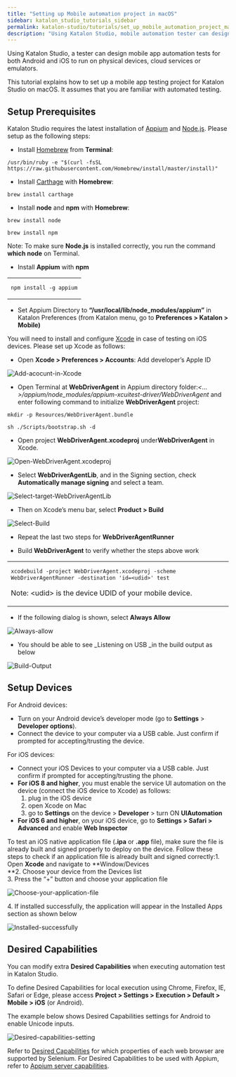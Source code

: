 ```yaml
---
title: "Setting up Mobile automation project in macOS"
sidebar: katalon_studio_tutorials_sidebar
permalink: katalon-studio/tutorials/set_up_mobile_automation_project_macos.html
description: "Using Katalon Studio, mobile automation tester can design automation test for both Android and iOS to run on physical devices, cloud services and emulators."
---
```

Using Katalon Studio, a tester can design mobile app automation tests for both Android and iOS to run on physical devices, cloud services or emulators.  
  
This tutorial explains how to set up a mobile app testing project for Katalon Studio on macOS. It assumes that you are familiar with automated testing.

Setup Prerequisites
-------------------

Katalon Studio requires the latest installation of [Appium](http://appium.io/) and [Node.js](https://nodejs.org/en/). Please setup as the following steps:

*   Install [Homebrew](http://brew.sh/) from **Terminal**:

```
/usr/bin/ruby -e "$(curl -fsSL
https://raw.githubusercontent.com/Homebrew/install/master/install)"

```

*   Install [Carthage](https://github.com/Carthage/Carthage) with **Homebrew**:

```
brew install carthage

```

*   Install **node** and **npm** with **Homebrew**:

```
brew install node
 
brew install npm

```

Note: To make sure **Node.js** is installed correctly, you run the command **which node** on Terminal.

*   Install **Appium** with **npm**

<table class=""><tbody class=""><tr class=""><td class=""><span style="font-weight: 400;" class=""><pre class=""><code class="" style="font-size: 12px !important; line-height: 15px !important; -moz-tab-size:4; -o-tab-size:4; -webkit-tab-size:4; tab-size:4;"><div class="" id="crayon-5b7e5d296ec74595099611-1"><span class="">npm </span><span class="">install</span><span class=""> </span><span class="">-</span><span class="">g</span><span class=""> </span><span class="">appium</span>
</div></code></pre></span></td></tr></tbody></table>

*   Set Appium Directory to **“/usr/local/lib/node_modules/appium”** in Katalon Preferences (from Katalon menu, go to **Preferences > Katalon > Mobile)**

You will need to install and configure [Xcode](https://developer.apple.com/xcode/) in case of testing on iOS devices. Please set up Xcode as follows:

*   Open **Xcode > Preferences > Accounts**: Add developer’s Apple ID

![Add-acocunt-in-Xcode](../../images/katalon-studio/tutorials/set_up_mobile_automation_project_macos/Add-acocunt-in-Xcode.png)

*   Open Terminal at **WebDriverAgent** in Appium directory folder:_<…>/appium/node_modules/appium-xcuitest-driver/WebDriverAgent_ and enter following command to initialize **WebDriverAgent** project:

```
mkdir -p Resources/WebDriverAgent.bundle
 
sh ./Scripts/bootstrap.sh -d

```

*   Open project **WebDriverAgent.xcodeproj** under**WebDriverAgent** in Xcode.

![Open-WebDriverAgent.xcodeproj](../../images/katalon-studio/tutorials/set_up_mobile_automation_project_macos/Open-WebDriverAgent.xcodeproj.png)

*   Select **WebDriverAgentLib**, and in the Signing section, check **Automatically manage signing** and select a team.

![Select-target-WebDriverAgentLib](../../images/katalon-studio/tutorials/set_up_mobile_automation_project_macos/Select-target-WebDriverAgentLib.png)

*   Then on Xcode’s menu bar, select **Product > Build**

![Select-Build](../../images/katalon-studio/tutorials/set_up_mobile_automation_project_macos/Select-Build.png)

*   Repeat the last two steps for **WebDriverAgentRunner**

*   Build **WebDriverAgent** to verify whether the steps above work

<table class=""><tbody class=""><tr class=""><td class=""><span style="font-weight: 400;" class=""><pre class=""><code class="" style="font-size: 12px !important; line-height: 15px !important; -moz-tab-size:4; -o-tab-size:4; -webkit-tab-size:4; tab-size:4;"><div class="" id="crayon-5b7e5d296ec7a079858129-1"><span class="">xcodebuild</span><span class=""> </span><span class="">-</span><span class="">project </span><span class="">WebDriverAgent</span><span class="">.</span><span class="">xcodeproj</span><span class=""> </span><span class="">-</span><span class="">scheme </span><span class="">WebDriverAgentRunner</span><span class=""> </span><span class="">-</span><span class="">destination</span><span class=""> </span><span class="">'id=&lt;udid&gt;'</span><span class=""> </span><span class="">test</span>
</div></code></pre></span><p class=""></p><p class=""><span style="font-weight: 400;" class="">Note: &lt;udid&gt; is the device UDID of your mobile device.</span></p></td></tr></tbody></table>

*   If the following dialog is shown, select **Always Allow**

![Always-allow](../../images/katalon-studio/tutorials/set_up_mobile_automation_project_macos/Always-allow.png)

*   You should be able to see _Listening on USB _in the build output as below

![Build-Output](../../images/katalon-studio/tutorials/set_up_mobile_automation_project_macos/Build-Output.png)

Setup Devices
-------------

For Android devices:

*   Turn on your Android device’s developer mode (go to **Settings** \> **Developer options**).
*   Connect the device to your computer via a USB cable. Just confirm if prompted for accepting/trusting the device.

For iOS devices:

*   Connect your iOS Devices to your computer via a USB cable. Just confirm if prompted for accepting/trusting the phone.
*   **For iOS 8 and higher**, you must enable the service UI automation on the device (connect the iOS device to Xcode) as follows:
    1.  plug in the iOS device
    2.  open Xcode on Mac
    3.  go to **Settings** on the device > **Developer** \> turn ON **UIAutomation**
*   **For iOS 6 and higher**, on your iOS device, go to **Settings > Safari > Advanced** and enable **Web Inspector**

To test an iOS native application file (**.ipa** or **.app** file), make sure the file is already built and signed properly to deploy on the device. Follow these steps to check if an application file is already built and signed correctly:1\. Open **Xcode** and navigate to **Window/Devices  
**2\. Choose your device from the Devices list  
3\. Press the “+” button and choose your application file  
  
![Choose-your-application-file](../../images/katalon-studio/tutorials/set_up_mobile_automation_project_macos/Choose-your-application-file.png)

4\. If installed successfully, the application will appear in the Installed Apps section as shown below

![Installed-successfully](../../images/katalon-studio/tutorials/set_up_mobile_automation_project_macos/Installed-successfully.png)

Desired Capabilities
--------------------

You can modify extra **Desired Capabilities** when executing automation test in Katalon Studio.

To define Desired Capabilities for local execution using Chrome, Firefox, IE, Safari or Edge, please access **Project > Settings > Execution > Default > Mobile > iOS** (or Android).

The example below shows Desired Capabilities settings for Android to enable Unicode inputs.

![Desired-capabilities-setting](../../images/katalon-studio/tutorials/set_up_mobile_automation_project_macos/Desired-capabilities-setting-1024x673.png)

Refer to [Desired Capabilities](https://github.com/SeleniumHQ/selenium/wiki/DesiredCapabilities) for which properties of each web browser are supported by Selenium. For Desired Capabilities to be used with Appium, refer to [Appium server capabilities](https://appium.io/docs/en/writing-running-appium/caps/).